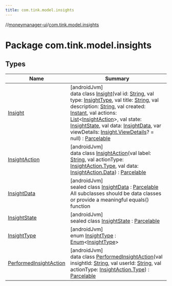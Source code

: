 ```yaml
---
title: com.tink.model.insights
---
```

//[moneymanager-ui](../../index.html)/[com.tink.model.insights](index.html)



# Package com.tink.model.insights



## Types


| Name | Summary |
|---|---|
| [Insight](-insight/index.html) | [androidJvm]<br>data class [Insight](-insight/index.html)(val id: [String](https://kotlinlang.org/api/latest/jvm/stdlib/kotlin/-string/index.html), val type: [InsightType](-insight-type/index.html), val title: [String](https://kotlinlang.org/api/latest/jvm/stdlib/kotlin/-string/index.html), val description: [String](https://kotlinlang.org/api/latest/jvm/stdlib/kotlin/-string/index.html), val created: [Instant](https://developer.android.com/reference/kotlin/java/time/Instant.html), val actions: [List](https://kotlinlang.org/api/latest/jvm/stdlib/kotlin.collections/-list/index.html)&lt;[InsightAction](-insight-action/index.html)&gt;, val state: [InsightState](-insight-state/index.html), val data: [InsightData](-insight-data/index.html), var viewDetails: [Insight.ViewDetails](-insight/-view-details/index.html)? = null) : [Parcelable](https://developer.android.com/reference/kotlin/android/os/Parcelable.html) |
| [InsightAction](-insight-action/index.html) | [androidJvm]<br>data class [InsightAction](-insight-action/index.html)(val label: [String](https://kotlinlang.org/api/latest/jvm/stdlib/kotlin/-string/index.html), val actionType: [InsightAction.Type](-insight-action/-type/index.html), val data: [InsightAction.Data](-insight-action/-data/index.html)) : [Parcelable](https://developer.android.com/reference/kotlin/android/os/Parcelable.html) |
| [InsightData](-insight-data/index.html) | [androidJvm]<br>sealed class [InsightData](-insight-data/index.html) : [Parcelable](https://developer.android.com/reference/kotlin/android/os/Parcelable.html)<br>All subclasses should be data classes or provide a meaningful equals() function |
| [InsightState](-insight-state/index.html) | [androidJvm]<br>sealed class [InsightState](-insight-state/index.html) : [Parcelable](https://developer.android.com/reference/kotlin/android/os/Parcelable.html) |
| [InsightType](-insight-type/index.html) | [androidJvm]<br>enum [InsightType](-insight-type/index.html) : [Enum](https://kotlinlang.org/api/latest/jvm/stdlib/kotlin/-enum/index.html)&lt;[InsightType](-insight-type/index.html)&gt; |
| [PerformedInsightAction](-performed-insight-action/index.html) | [androidJvm]<br>data class [PerformedInsightAction](-performed-insight-action/index.html)(val insightId: [String](https://kotlinlang.org/api/latest/jvm/stdlib/kotlin/-string/index.html), val userId: [String](https://kotlinlang.org/api/latest/jvm/stdlib/kotlin/-string/index.html), val actionType: [InsightAction.Type](-insight-action/-type/index.html)) : [Parcelable](https://developer.android.com/reference/kotlin/android/os/Parcelable.html) |

